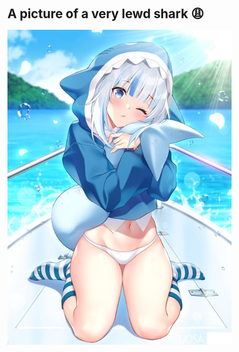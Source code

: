 # A picture of a very lewd shark 😩
<a href="https://lewdshark.monster"><p align="center"><img src="./lewdshark.png"></p></a>

